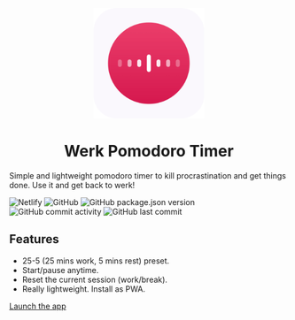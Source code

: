<p align="center">
    <img src="https://github.com/sohaibalam67/Werk/blob/master/src/assets/icons/android-chrome-512x512.png" width="200">
</p>
<h1 align="center">Werk Pomodoro Timer</h1>

<p>
    Simple and lightweight pomodoro timer to kill procrastination and get things done. Use it and get back to werk!
</p>

![Netlify](https://img.shields.io/netlify/3efab8c0-72ce-40dc-bef6-7fa407fa4ab3)
![GitHub](https://img.shields.io/github/license/sohaibalam67/werk)
![GitHub package.json version](https://img.shields.io/github/package-json/v/sohaibalam67/werk)
![GitHub commit activity](https://img.shields.io/github/commit-activity/m/sohaibalam67/werk)
![GitHub last commit](https://img.shields.io/github/last-commit/sohaibalam67/werk)


## Features
- 25-5 (25 mins work, 5 mins rest) preset.
- Start/pause anytime.
- Reset the current session (work/break).
- Really lightweight. Install as PWA.

[Launch the app](https://werktimer.netlify.app/)

<img alt="" src="https://sohaibalam67-github.herokuapp.com/readme/github?id=werk_pomodoro_timer" />
